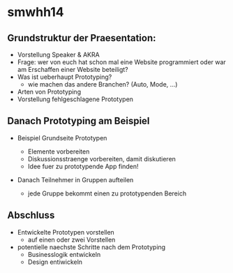 smwhh14
=======

## Grundstruktur der Praesentation:

- Vorstellung Speaker & AKRA
- Frage: wer von euch hat schon mal eine Website programmiert oder war am Erschaffen einer Website beteiligt?
- Was ist ueberhaupt Prototyping?
  - wie machen das andere Branchen? (Auto, Mode, ...)
- Arten von Prototyping
- Vorstellung fehlgeschlagene Prototypen

## Danach Prototyping am Beispiel

- Beispiel Grundseite Prototypen
  - Elemente vorbereiten
  - Diskussionsstraenge vorbereiten, damit diskutieren
  - Idee fuer zu prototypende App finden!

- Danach Teilnehmer in Gruppen aufteilen
  - jede Gruppe bekommt einen zu prototypenden Bereich

## Abschluss

- Entwickelte Prototypen vorstellen
  - auf einen oder zwei Vorstellen
- potentielle naechste Schritte nach dem Prototyping
  - Businesslogik entwickeln
  - Design entiwickeln
